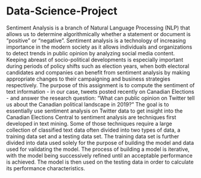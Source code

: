 # Data-Science-Project
Sentiment Analysis is a branch of Natural Language Processing (NLP) that allows us to
determine algorithmically whether a statement or document is “positive” or “negative”.
Sentiment analysis is a technology of increasing importance in the modern society as it allows
individuals and organizations to detect trends in public opinion by analyzing social media
content. Keeping abreast of socio-political developments is especially important during periods
of policy shifts such as election years, when both electoral candidates and companies can benefit
from sentiment analysis by making appropriate changes to their campaigning and business
strategies respectively.
The purpose of this assignment is to compute the sentiment of text information - in our case,
tweets posted recently on Canadian Elections - and answer the research question: “What can
public opinion on Twitter tell us about the Canadian political landscape in 2019?” The goal is
to essentially use sentiment analysis on Twitter data to get insight into the Canadian Elections
Central to sentiment analysis are techniques first developed in text mining. Some of those
techniques require a large collection of classified text data often divided into two types of data, a
training data set and a testing data set. The training data set is further divided into data used
solely for the purpose of building the model and data used for validating the model. The process
of building a model is iterative, with the model being successively refined until an acceptable
performance is achieved. The model is then used on the testing data in order to calculate its
performance characteristics.
